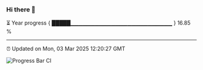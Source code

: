 ### Hi there 👋

⏳ Year progress { █████▁▁▁▁▁▁▁▁▁▁▁▁▁▁▁▁▁▁▁▁▁▁▁▁▁ } 16.85 %

---

⏰ Updated on Mon, 03 Mar 2025 12:20:27 GMT

![Progress Bar CI](https://github.com/Shyam-Makwana/GitHub-Actions-Demo/workflows/Progress%20Bar%20CI/badge.svg)
